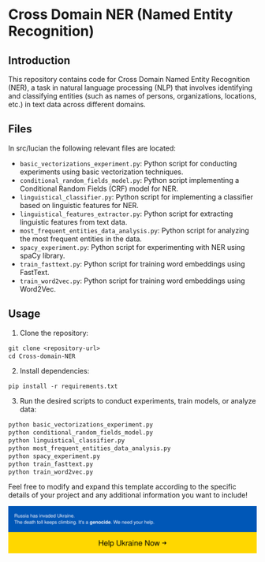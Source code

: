 # Cross Domain NER (Named Entity Recognition)

## Introduction

This repository contains code for Cross Domain Named Entity Recognition (NER), a task in natural language processing (NLP) that involves identifying and classifying entities (such as names of persons, organizations, locations, etc.) in text data across different domains.

## Files

In src/lucian the following relevant files are located:

- `basic_vectorizations_experiment.py`: Python script for conducting experiments using basic vectorization techniques.
- `conditional_random_fields_model.py`: Python script implementing a Conditional Random Fields (CRF) model for NER.
- `linguistical_classifier.py`: Python script for implementing a classifier based on linguistic features for NER.
- `linguistical_features_extractor.py`: Python script for extracting linguistic features from text data.
- `most_frequent_entities_data_analysis.py`: Python script for analyzing the most frequent entities in the data.
- `spacy_experiment.py`: Python script for experimenting with NER using spaCy library.
- `train_fasttext.py`: Python script for training word embeddings using FastText.
- `train_word2vec.py`: Python script for training word embeddings using Word2Vec.

## Usage

1. Clone the repository:

```
git clone <repository-url>
cd Cross-domain-NER
```

2. Install dependencies:

```
pip install -r requirements.txt
```

3. Run the desired scripts to conduct experiments, train models, or analyze data:

```
python basic_vectorizations_experiment.py
python conditional_random_fields_model.py
python linguistical_classifier.py
python most_frequent_entities_data_analysis.py
python spacy_experiment.py
python train_fasttext.py
python train_word2vec.py
```

Feel free to modify and expand this template according to the specific details of your project and any additional information you want to include!

[![Stand With Ukraine](https://raw.githubusercontent.com/vshymanskyy/StandWithUkraine/main/banner2-direct.svg)](https://stand-with-ukraine.pp.ua)
